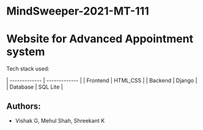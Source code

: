 # MindSweeper-2021-MT-111
# Website for Advanced Appointment system

Tech stack used:

| ------------- | ------------- |
| Frontend      | HTML,CSS      |
| Backend       | Django        |
| Database      |  SQL Lite     |

## Authors:
* Vishak G, Mehul Shah, Shreekant K
